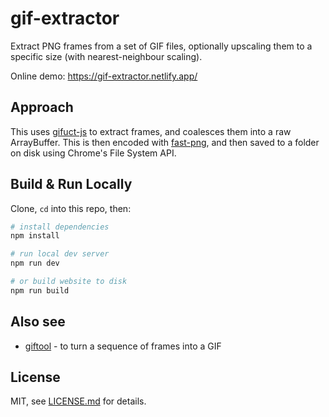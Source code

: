 # gif-extractor

Extract PNG frames from a set of GIF files, optionally upscaling them to a specific size (with nearest-neighbour scaling).

Online demo:
https://gif-extractor.netlify.app/

## Approach

This uses [gifuct-js](https://github.com/matt-way/gifuct-js) to extract frames, and coalesces them into a raw ArrayBuffer. This is then encoded with [fast-png](https://www.npmjs.com/package/fast-png), and then saved to a folder on disk using Chrome's File System API.

## Build & Run Locally

Clone, `cd` into this repo, then:

```sh
# install dependencies
npm install

# run local dev server
npm run dev

# or build website to disk
npm run build
```

## Also see

- [giftool](https://github.com/mattdesl/gif-extractor) - to turn a sequence of frames into a GIF

## License

MIT, see [LICENSE.md](http://github.com/mattdesl/gif-extractor/blob/master/LICENSE.md) for details.
